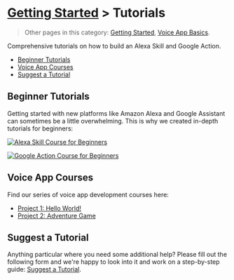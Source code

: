 # [Getting Started](./) > Tutorials

> Other pages in this category: [Getting Started](./), [Voice App Basics](./voice-app-basics.md).

Comprehensive tutorials on how to build an Alexa Skill and Google Action.

* [Beginner Tutorials](#beginner-tutorials)
* [Voice App Courses](#voice-app-courses)
* [Suggest a Tutorial](#suggest-a-tutorial)


## Beginner Tutorials

Getting started with new platforms like Amazon Alexa and Google Assistant can sometimes be a little overwhelming. This is why we created in-depth tutorials for beginners:

[![Alexa Skill Course for Beginners][alexa-tutorial]](https://www.jovo.tech/blog/alexa-skill-tutorial-nodejs/)

[![Google Action Course for Beginners][google-action-tutorial]](https://www.jovo.tech/blog/google-action-tutorial-nodejs/)

[alexa-tutorial]: https://www.jovo.tech/img/docs/alexa-skill-tutorial-og-image.jpg "Hello World on Alexa"
[google-action-tutorial]: https://www.jovo.tech/img/docs/google-action-tutorial-og-image.jpg "Hello World on Google Assistant"

## Voice App Courses
Find our series of voice app development courses here:
* [Project 1: Hello World!](https://www.jovo.tech/blog/project-1-hello-world/)
* [Project 2: Adventure Game](https://www.jovo.tech/blog/project-2-adventure-game/)

## Suggest a Tutorial

Anything particular where you need some additional help? Please fill out the following form and we're happy to look into it and work on a step-by-step guide: [Suggest a Tutorial](https://jovo.typeform.com/to/qqD2t6).